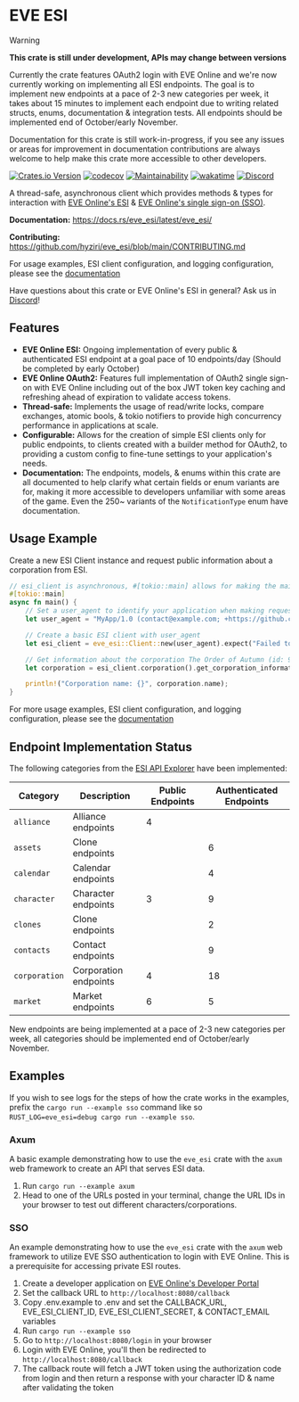 # EVE ESI

> [!WARNING]
>
> **This crate is still under development, APIs may change between versions**
>
> Currently the crate features OAuth2 login with EVE Online and we're now currently working on implementing all ESI endpoints. The goal is to implement new endpoints at a pace of 2-3 new categories per week, it takes about 15 minutes to implement each endpoint due to writing related structs, enums, documentation & integration tests. All endpoints should be implemented end of October/early November.
>
> Documentation for this crate is still work-in-progress, if you see any issues or areas for improvement in documentation contributions are always welcome to help make this crate more accessible to other developers.

[![Crates.io Version](https://img.shields.io/crates/v/eve_esi?logo=rust)](https://crates.io/crates/eve_esi/)
[![codecov](https://codecov.io/gh/hyziri/eve_esi/graph/badge.svg?token=OXD57P1UY6)](https://codecov.io/gh/hyziri/eve_esi)
[![Maintainability](https://qlty.sh/gh/hyziri/projects/eve_esi/maintainability.svg)](https://qlty.sh/gh/hyziri/projects/eve_esi)
[![wakatime](https://wakatime.com/badge/github/hyziri/eve_esi.svg)](https://wakatime.com/badge/github/hyziri/eve_esi)
[![Discord](https://img.shields.io/discord/1414000815017824288?logo=Discord&color=%235865F2)](https://discord.gg/HjaGsBBtFg)

A thread-safe, asynchronous client which provides methods & types for interaction with [EVE Online's ESI](https://developers.eveonline.com/api-explorer) & [EVE Online's single sign-on (SSO)](https://developers.eveonline.com/docs/services/sso/).

**Documentation:** https://docs.rs/eve_esi/latest/eve_esi/

**Contributing:** https://github.com/hyziri/eve_esi/blob/main/CONTRIBUTING.md

For usage examples, ESI client configuration, and logging configuration, please see the [documentation](https://docs.rs/eve_esi/latest/eve_esi/)

Have questions about this crate or EVE Online's ESI in general? Ask us in [Discord](https://discord.gg/HjaGsBBtFg)!

## Features

- **EVE Online ESI:** Ongoing implementation of every public & authenticated ESI endpoint at a goal pace of 10 endpoints/day (Should be completed by early October)
- **EVE Online OAuth2:** Features full implementation of OAuth2 single sign-on with EVE Online including out of the box JWT token key caching and refreshing ahead of expiration to validate access tokens.
- **Thread-safe:** Implements the usage of read/write locks, compare exchanges, atomic bools, & tokio notifiers to provide high concurrency performance in applications at scale.
- **Configurable:** Allows for the creation of simple ESI clients only for public endpoints, to clients created with a builder method for OAuth2, to providing a custom config to fine-tune settings to your application's needs.
- **Documentation:** The endpoints, models, & enums within this crate are all documented to help clarify what certain fields or enum variants are for, making it more accessible to developers unfamiliar with some areas of the game. Even the 250~ variants of the `NotificationType` enum have documentation.

## Usage Example

Create a new ESI Client instance and request public information about a corporation from ESI.

```rust
// esi_client is asynchronous, #[tokio::main] allows for making the main function async
#[tokio::main]
async fn main() {
    // Set a user_agent to identify your application when making requests
    let user_agent = "MyApp/1.0 (contact@example.com; +https://github.com/your/repository)";

    // Create a basic ESI client with user_agent
    let esi_client = eve_esi::Client::new(user_agent).expect("Failed to build ESI Client");

    // Get information about the corporation The Order of Autumn (id: 98785281)
    let corporation = esi_client.corporation().get_corporation_information(98785281).await.unwrap();

    println!("Corporation name: {}", corporation.name);
}
```

For more usage examples, ESI client configuration, and logging configuration, please see the [documentation](https://docs.rs/eve_esi/latest/eve_esi/)

## Endpoint Implementation Status

The following categories from the [ESI API Explorer](https://developers.eveonline.com/api-explorer) have been implemented:

| Category      | Description           | Public Endpoints | Authenticated Endpoints |
| ------------- | --------------------- | ---------------- | ----------------------- |
| `alliance`    | Alliance endpoints    | 4                |                         |
| `assets`      | Clone endpoints       |                  | 6                       |
| `calendar`    | Calendar endpoints    |                  | 4                       |
| `character`   | Character endpoints   | 3                | 9                       |
| `clones`      | Clone endpoints       |                  | 2                       |
| `contacts`    | Contact endpoints     |                  | 9                       |
| `corporation` | Corporation endpoints | 4                | 18                      |
| `market`      | Market endpoints      | 6                | 5                       |

New endpoints are being implemented at a pace of 2-3 new categories per week, all categories should be implemented end of October/early November.

## Examples

If you wish to see logs for the steps of how the crate works in the examples, prefix the `cargo run --example sso` command like so `RUST_LOG=eve_esi=debug cargo run --example sso`.

### Axum

A basic example demonstrating how to use the `eve_esi` crate with the `axum` web framework to create an API that serves ESI data.

1. Run `cargo run --example axum`
2. Head to one of the URLs posted in your terminal, change the URL IDs in your browser to test out different characters/corporations.

### SSO

An example demonstrating how to use the `eve_esi` crate with the `axum` web framework to utilize EVE SSO authentication to login with EVE Online. This is a prerequisite for accessing private ESI routes.

1. Create a developer application on [EVE Online's Developer Portal](https://developers.eveonline.com/applications)
2. Set the callback URL to `http://localhost:8080/callback`
3. Copy .env.example to .env and set the CALLBACK_URL, EVE_ESI_CLIENT_ID, EVE_ESI_CLIENT_SECRET, & CONTACT_EMAIL variables
4. Run `cargo run --example sso`
5. Go to `http://localhost:8080/login` in your browser
6. Login with EVE Online, you'll then be redirected to `http://localhost:8080/callback`
7. The callback route will fetch a JWT token using the authorization code from login and then return a response with your character ID & name after validating the token
